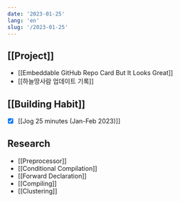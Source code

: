 ```yaml
---
date: '2023-01-25'
lang: 'en'
slug: '/2023-01-25'
---
```


## [[Project]]

- [[Embeddable GitHub Repo Card But It Looks Great]]
- [[하늘땅사람 업데이트 기록]]

## [[Building Habit]]

- [x] [[Jog 25 minutes (Jan-Feb 2023)]]

## Research

- [[Preprocessor]]
- [[Conditional Compilation]]
- [[Forward Declaration]]
- [[Compiling]]
- [[Clustering]]
